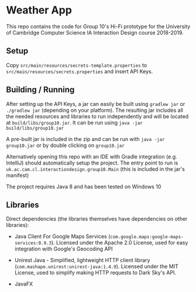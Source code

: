 Weather App
=====

This repo contains the code for Group 10's Hi-Fi prototype for the University of Cambridge Computer Science IA Interaction Design course 2018-2019. 

Setup
---
Copy `src/main/resources/secrets-template.properties` to `src/main/resources/secrets.properties` and insert API Keys.

Building / Running
---
After setting up the API Keys, a jar can easily be built using `gradlew jar` or `./gradlew jar` (depending on your platform).
The resulting jar includes all the needed resources and libraries to run independently and will be located at `build/libs/group10.jar`.
It can be run using `java -jar build/libs/group10.jar`

A pre-built jar is included in the zip and can be run with `java -jar group10.jar` or by double clicking on `group10.jar`

Alternatively opening this repo with an IDE with Gradle integration (e.g. IntelliJ) should automatically setup the project.
The entry point to run is `uk.ac.cam.cl.interactiondesign.group10.Main` (this is included in the jar's manifest)

The project requires Java 8 and has been tested on Windows 10

Libraries
---

Direct dependencies (the libraries themselves have dependencies on other libraries):

 - Java Client For Google Maps Services (`com.google.maps:google-maps-services:0.9.3`).
   Licensed under the Apache 2.0 License, used for easy integration with Google's Geocoding API
 
 - Unirest Java - Simplified, lightweight HTTP client library (`com.mashape.unirest:unirest-java:1.4.9`).
   Licensed under the MIT License, used to simplify making HTTP requests to Dark Sky's API. 

 - JavaFX
